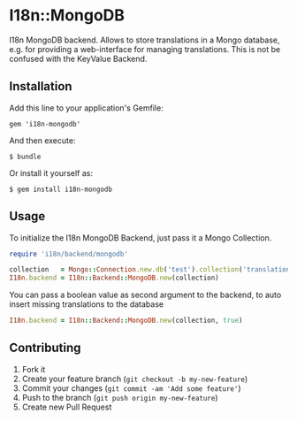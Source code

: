 # I18n::MongoDB

I18n MongoDB backend. Allows to store translations in a Mongo database, e.g. for providing a web-interface for managing translations.
This is not be confused with the KeyValue Backend.

## Installation

Add this line to your application's Gemfile:

    gem 'i18n-mongodb'

And then execute:

    $ bundle

Or install it yourself as:

    $ gem install i18n-mongodb

## Usage

To initialize the I18n MongoDB Backend, just pass it a Mongo Collection.

```ruby
require 'i18n/backend/mongodb'

collection   = Mongo::Connection.new.db('test').collection('translations')
I18n.backend = I18n::Backend::MongoDB.new(collection)
```
    
You can pass a boolean value as second argument to the backend, 
to auto insert missing translations to the database

```ruby
I18n.backend = I18n::Backend::MongoDB.new(collection, true)
```

## Contributing

1. Fork it
2. Create your feature branch (`git checkout -b my-new-feature`)
3. Commit your changes (`git commit -am 'Add some feature'`)
4. Push to the branch (`git push origin my-new-feature`)
5. Create new Pull Request
